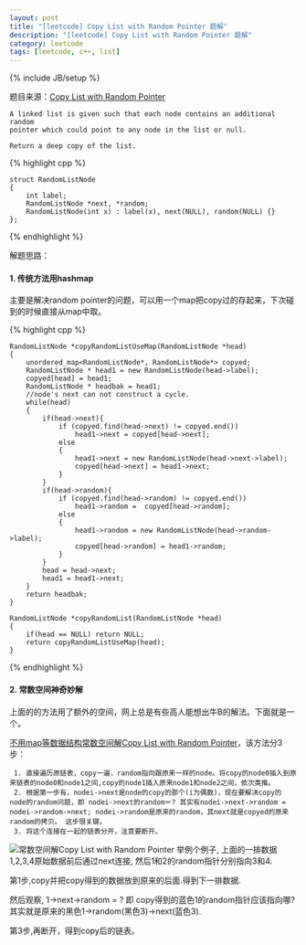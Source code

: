 ```yaml
---
layout: post
title: "[leetcode] Copy List with Random Pointer 题解"
description: "[leetcode] Copy List with Random Pointer 题解"
category: leetcode 
tags: [leetcode, c++, list]
---
```

{% include JB/setup %}


题目来源：[Copy List with Random Pointer](https://oj.leetcode.com/problems/copy-list-with-random-pointer/)

>

    A linked list is given such that each node contains an additional random
    pointer which could point to any node in the list or null.

    Return a deep copy of the list.
{% highlight cpp %}
    
    struct RandomListNode 
    {
        int label;
        RandomListNode *next, *random;
        RandomListNode(int x) : label(x), next(NULL), random(NULL) {}
    };
{% endhighlight %}

解题思路：

#### 1. 传统方法用hashmap


主要是解决random pointer的问题，可以用一个map把copy过的存起来，下次碰到的时候直接从map中取。

{% highlight cpp %}

   
    
    RandomListNode *copyRandomListUseMap(RandomListNode *head)
    {
        unordered_map<RandomListNode*, RandomListNode*> copyed;
        RandomListNode * head1 = new RandomListNode(head->label);
        copyed[head] = head1;
        RandomListNode * headbak = head1;
        //node's next can not construct a cycle.
        while(head)
        {
            if(head->next){
                if (copyed.find(head->next) != copyed.end())
                    head1->next = copyed[head->next];
                else
                {
                    head1->next = new RandomListNode(head->next->label); 
                    copyed[head->next] = head1->next;
                }
            } 
            if(head->random){
                if (copyed.find(head->random) != copyed.end())
                    head1->random =  copyed[head->random];
                else
                {
                    head1->random = new RandomListNode(head->random->label);
                    copyed[head->random] = head1->random;    
                }
            }
            head = head->next;
            head1 = head1->next;
        }
        return headbak;
    }
    
    RandomListNode *copyRandomList(RandomListNode *head) 
    {
        if(head == NULL) return NULL;
        return copyRandomListUseMap(head);
    }

{% endhighlight %}

#### 2. 常数空间神奇妙解

上面的的方法用了额外的空间，网上总是有些高人能想出牛B的解法。下面就是一个。

[不用map等数据结构常数空间解Copy List with Random Pointer](http://crushbeercrushcode.org/2013/09/copying-linked-lists-with-random-pointers)，该方法分3步：

     1. 直接遍历原链表，copy一遍，random指向跟原来一样的node。将copy的node0插入到原来链表的node0和node1之间,copy的node1插入原来node1和node2之间，依次类推。
     2. 根据第一步有，nodei->next是node的copy的那个(i为偶数)，现在要解决copy的node的random问题，即 nodei->next的random＝? 其实有nodei->next->random =  nodei->random->next; nodei->random是原来的random，其next就是copyed的原来random的拷贝。 这步很关键。
     3. 将这个连接在一起的链表分开，注意要断开。 

![常数空间解Copy List with Random Pointer](http://tl3shi.github.io/resource/blogimage/leetcode-copy-list-with-random.jpg)
举例个例子, 上面的一排数据1,2,3,4原始数据前后通过next连接, 然后1和2的random指针分别指向3和4.

第1步,copy并把copy得到的数据放到原来的后面.得到下一排数据.

然后观察, 1->next->random = ? 即 copy得到的蓝色1的random指针应该指向哪? 其实就是原来的黑色1->random(黑色3)->next(蓝色3).

第3步,再断开，得到copy后的链表。